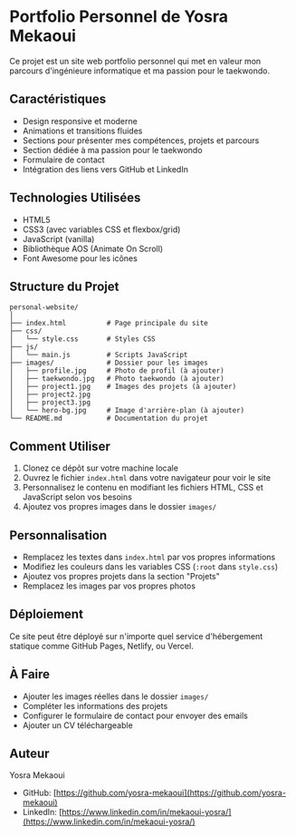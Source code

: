 # Portfolio Personnel de Yosra Mekaoui

Ce projet est un site web portfolio personnel qui met en valeur mon parcours d'ingénieure informatique et ma passion pour le taekwondo.

## Caractéristiques

- Design responsive et moderne
- Animations et transitions fluides
- Sections pour présenter mes compétences, projets et parcours
- Section dédiée à ma passion pour le taekwondo
- Formulaire de contact
- Intégration des liens vers GitHub et LinkedIn

## Technologies Utilisées

- HTML5
- CSS3 (avec variables CSS et flexbox/grid)
- JavaScript (vanilla)
- Bibliothèque AOS (Animate On Scroll)
- Font Awesome pour les icônes

## Structure du Projet

```
personal-website/
│
├── index.html          # Page principale du site
├── css/
│   └── style.css       # Styles CSS
├── js/
│   └── main.js         # Scripts JavaScript
├── images/             # Dossier pour les images
│   ├── profile.jpg     # Photo de profil (à ajouter)
│   ├── taekwondo.jpg   # Photo taekwondo (à ajouter)
│   ├── project1.jpg    # Images des projets (à ajouter)
│   ├── project2.jpg
│   ├── project3.jpg
│   └── hero-bg.jpg     # Image d'arrière-plan (à ajouter)
└── README.md           # Documentation du projet
```

## Comment Utiliser

1. Clonez ce dépôt sur votre machine locale
2. Ouvrez le fichier `index.html` dans votre navigateur pour voir le site
3. Personnalisez le contenu en modifiant les fichiers HTML, CSS et JavaScript selon vos besoins
4. Ajoutez vos propres images dans le dossier `images/`

## Personnalisation

- Remplacez les textes dans `index.html` par vos propres informations
- Modifiez les couleurs dans les variables CSS (`:root` dans `style.css`)
- Ajoutez vos propres projets dans la section "Projets"
- Remplacez les images par vos propres photos

## Déploiement

Ce site peut être déployé sur n'importe quel service d'hébergement statique comme GitHub Pages, Netlify, ou Vercel.

## À Faire

- Ajouter les images réelles dans le dossier `images/`
- Compléter les informations des projets
- Configurer le formulaire de contact pour envoyer des emails
- Ajouter un CV téléchargeable

## Auteur

Yosra Mekaoui
- GitHub: [https://github.com/yosra-mekaoui](https://github.com/yosra-mekaoui)
- LinkedIn: [https://www.linkedin.com/in/mekaoui-yosra/](https://www.linkedin.com/in/mekaoui-yosra/)
